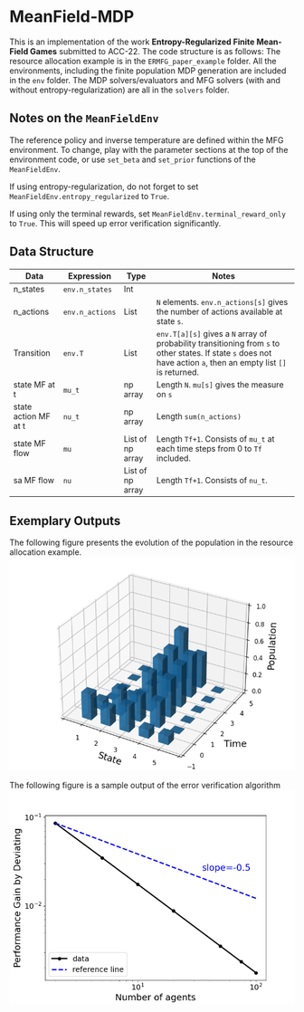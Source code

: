 # MeanField-MDP
This is an implementation of the work **Entropy-Regularized Finite Mean-Field Games** submitted to ACC-22. 
The code structure is as follows: 
The resource allocation example is in the ``ERMFG_paper_example`` folder.
All the environments, including the finite population MDP generation are included in the ``env`` folder. 
The MDP solvers/evaluators and MFG solvers (with and without entropy-regularization) are all in the ``solvers`` folder.

## Notes on the ``MeanFieldEnv``
The reference policy and inverse temperature are defined within the MFG environment. 
To change, play with the parameter sections at the top of the environment code, or use ``set_beta`` and ``set_prior`` functions of the ``MeanFieldEnv``.

If using entropy-regularization, do not forget to set ``MeanFieldEnv.entropy_regularized`` to ``True``.

If using only the terminal rewards, set ``MeanFieldEnv.terminal_reward_only`` to ``True``. This will speed up error verification significantly.


## Data Structure
Data            |Expression         |Type           |Notes
---             |---                |---            |---
n_states        |`env.n_states`     |Int            |
n_actions       |`env.n_actions`    |List           |`N` elements. `env.n_actions[s]` gives the number of actions available at state `s`. 
Transition      |`env.T`            |List           |`env.T[a][s]` gives a `N` array of probability transitioning from `s` to other states. If state `s` does not have action `a`, then an empty list `[]` is returned.
state MF at t   |`mu_t`             |np array       |Length `N`. `mu[s]` gives the measure on `s`
state action MF at t|`nu_t`         |np array       |Length `sum(n_actions)`
state MF flow   |`mu`               |List of np array|Length `Tf+1`. Consists of `mu_t` at each time steps from 0 to `Tf` included.
sa MF flow      |`nu`               |List of np array|Length `Tf+1`. Consists of `nu_t`.

## Exemplary Outputs
The following figure presents the evolution of the population in the resource allocation example.
![Blotto Game Mean Field Flow](/figures/blotto-game-flow.png)

The following figure is a sample output of the error verification algorithm
![Blotto Game Mean Field Flow](/figures/error-verification.png)
